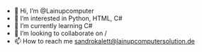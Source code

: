 - 👋 Hi, I’m @Lainupcomputer
- 👀 I’m interested in Python, HTML, C#
- 🌱 I’m currently learning C#
- 💞️ I’m looking to collaborate on /
- 📫 How to reach me sandrokalett@lainupcomputersolution.de

<!---
Lainupcomputer/Lainupcomputer is a ✨ special ✨ repository because its `README.md` (this file) appears on your GitHub profile.
You can click the Preview link to take a look at your changes.
--->
